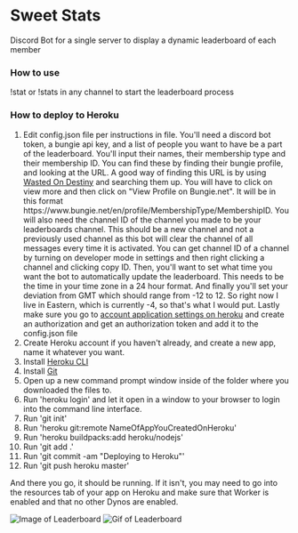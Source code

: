 # Sweet Stats
Discord Bot for a single server to display a dynamic leaderboard of each member

### How to use
!stat or !stats in any channel to start the leaderboard process

### How to deploy to Heroku
1. Edit config.json file per instructions in file. You'll need a discord bot token, a bungie api key, and a list of people you want to have be a part of the leaderboard. You'll input their names, their membership type and their membership ID. You can find these by finding their bungie profile, and looking at the URL. A good way of finding this URL is by using [Wasted On Destiny](https://wastedondestiny.com/) and searching them up. You will have to click on view more and then click on "View Profile on Bungie.net". It will be in this format https://<i></i>www<i></i>.bungie.net/en/profile/MembershipType/MembershipID. You will also need the channel ID of the channel you made to be your leaderboards channel. This should be a new channel and not a previously used channel as this bot will clear the channel of all messages every time it is activated. You can get channel ID of a channel by turning on developer mode in settings and then right clicking a channel and clicking copy ID. Then, you'll want to set what time you want the bot to automatically update the leaderboard. This needs to be the time in your time zone in a 24 hour format. And finally you'll set your deviation from GMT which should range from -12 to 12. So right now I live in Eastern, which is currently -4, so that's what I would put. Lastly make sure you go to [account application settings on heroku](https://dashboard.heroku.com/account/applications) and create an authorization and get an authorization token and add it to the config.json file
2. Create Heroku account if you haven't already, and create a new app, name it whatever you want.
3. Install [Heroku CLI](https://devcenter.heroku.com/articles/heroku-command-line)
4. Install [Git](https://git-scm.com/downloads)
5. Open up a new command prompt window inside of the folder where you downloaded the files to.
6. Run 'heroku login' and let it open in a window to your browser to login into the command line interface.
7. Run 'git init'
8. Run 'heroku git:remote NameOfAppYouCreatedOnHeroku'
9. Run 'heroku buildpacks:add heroku/nodejs'
10. Run 'git add .'
11. Run 'git commit -am "Deploying to Heroku"'
12. Run 'git push heroku master'

And there you go, it should be running. If it isn't, you may need to go into the resources tab of your app on Heroku and make sure that Worker is enabled and that no other Dynos are enabled. 

![Image of Leaderboard](https://i.imgur.com/4DEXRAE.png)
![Gif of Leaderboard](https://i.imgur.com/IO447y5.gif)
